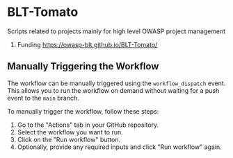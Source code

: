 # BLT-Tomato
Scripts related to projects mainly for high level OWASP project management
1) Funding https://owasp-blt.github.io/BLT-Tomato/

## Manually Triggering the Workflow

The workflow can be manually triggered using the `workflow_dispatch` event. This allows you to run the workflow on demand without waiting for a push event to the `main` branch.

To manually trigger the workflow, follow these steps:
1. Go to the "Actions" tab in your GitHub repository.
2. Select the workflow you want to run.
3. Click on the "Run workflow" button.
4. Optionally, provide any required inputs and click "Run workflow" again.
